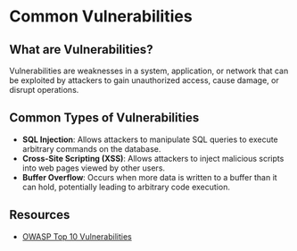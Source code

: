 # Common Vulnerabilities

## What are Vulnerabilities?
Vulnerabilities are weaknesses in a system, application, or network that can be exploited by attackers to gain unauthorized access, cause damage, or disrupt operations.

## Common Types of Vulnerabilities
- **SQL Injection**: Allows attackers to manipulate SQL queries to execute arbitrary commands on the database.
- **Cross-Site Scripting (XSS)**: Allows attackers to inject malicious scripts into web pages viewed by other users.
- **Buffer Overflow**: Occurs when more data is written to a buffer than it can hold, potentially leading to arbitrary code execution.

## Resources
- [OWASP Top 10 Vulnerabilities](https://owasp.org/www-project-top-ten/)

